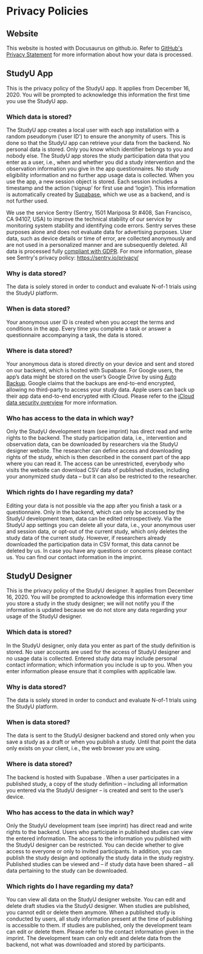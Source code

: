 # Privacy Policies

## Website

This website is hosted with Docusaurus on github.io. Refer to [GitHub's Privacy Statement](https://docs.github.com/en/site-policy/privacy-policies/github-privacy-statement) for more information about how your data is processed.

## StudyU App

This is the privacy policy of the StudyU app. It applies from December 16, 2020. You will be prompted to acknowledge this information the first time you use the StudyU app.
### Which data is stored?
The StudyU app creates a local user with each app installation with a random pseudonym (‘user ID’) to ensure the anonymity of users. This is done so that the StudyU app can retrieve your data from the backend. No personal data is stored. Only you know which identifier belongs to you and nobody else. The StudyU app stores the study participation data that you enter as a user, i.e., when and whether you did a study intervention and the observation information you give in the app questionnaires. No study eligibility information and no further app usage data is collected. When you use the app, a new session object is stored. Each session includes a timestamp and the action (‘signup’ for first use and ‘login’). This information is automatically created by [Supabase](https://supabase.com/), which we use as a backend, and is not further used.

We use the service Sentry (Sentry, 1501 Mariposa St #408, San Francisco, CA 94107, USA) to improve the technical stability of our service by monitoring system stability and identifying code errors. Sentry serves these purposes alone and does not evaluate data for advertising purposes. User data, such as device details or time of error, are collected anonymously and are not used in a personalized manner and are subsequently deleted. All data is processed fully [compliant with GDPR](https://sentry.io/legal/dpa/). For more information, please see Sentry's privacy policy: https://sentry.io/privacy/
### Why is data stored?
The data is solely stored in order to conduct and evaluate N-of-1 trials using the StudyU platform.
### When is data stored?
Your anonymous user ID is created when you accept the terms and conditions in the app. Every time you complete a task or answer a questionnaire accompanying a task, the data is stored.
### Where is data stored?
Your anonymous data is stored directly on your device and sent and stored on our backend, which is hosted with Supabase. For Google users, the app’s data might be stored on the user’s Google Drive by using [Auto Backup](https://developer.android.com/guide/topics/data/autobackup). Google claims that the backups are end-to-end encrypted, allowing no third-party to access your study data. Apple users can back up their app data end-to-end encrypted with iCloud. Please refer to the [iCloud data security overview](https://support.apple.com/en-us/HT202303) for more information.
### Who has access to the data in which way?
Only the StudyU development team (see imprint) has direct read and write rights to the backend. The study participation data, i.e., intervention and observation data, can be downloaded by researchers via the StudyU designer website. The researcher can define access and downloading rights of the study, which is then described in the consent part of the app where you can read it. The access can be unrestricted, everybody who visits the website can download CSV data of published studies, including your anonymized study data – but it can also be restricted to the researcher.
### Which rights do I have regarding my data?
Editing your data is not possible via the app after you finish a task or a questionnaire. Only in the backend, which can only be accessed by the StudyU development team, data can be edited retrospectively. Via the StudyU app settings you can delete all your data, i.e., your anonymous user and session data, or opt-out of the current study, which only deletes the study data of the current study. However, if researchers already downloaded the participation data in CSV format, this data cannot be deleted by us. In case you have any questions or concerns please contact us. You can find our contact information in the imprint.

## StudyU Designer
This is the privacy policy of the StudyU designer. It applies from December 16, 2020. You will be prompted to acknowledge this information every time you store a study in the study designer; we will not notify you if the information is updated because we do not store any data regarding your usage of the StudyU designer.

### Which data is stored?
In the StudyU designer, only data you enter as part of the study definition is stored. No user accounts are used for the access of StudyU designer and no usage data is collected. Entered study data may include personal contact information; which information you include is up to you. When you enter information please ensure that it complies with applicable law.
### Why is data stored?
The data is solely stored in order to conduct and evaluate N-of-1 trials using the StudyU platform.
### When is data stored?
The data is sent to the StudyU designer backend and stored only when you save a study as a draft or when you publish a study. Until that point the data only exists on your client, i.e., the web browser you are using.
### Where is data stored?
The backend is hosted with Supabase . When a user participates in a published study, a copy of the study definition – including all information you entered via the StudyU designer – is created and sent to the user’s device.
### Who has access to the data in which way?
Only the StudyU development team (see imprint) has direct read and write rights to the backend. Users who participate in published studies can view the entered information. The access to the information you published with the StudyU designer can be restricted. You can decide whether to give access to everyone or only to invited participants. In addition, you can publish the study design and optionally the study data in the study registry. Published studies can be viewed and – if study data have been shared – all data pertaining to the study can be downloaded.
### Which rights do I have regarding my data?
You can view all data on the StudyU designer website. You can edit and delete draft studies via the StudyU designer. When studies are published, you cannot edit or delete them anymore. When a published study is conducted by users, all study information present at the time of publishing is accessible to them. If studies are published, only the development team can edit or delete them. Please refer to the contact information given in the imprint. The development team can only edit and delete data from the backend, not what was downloaded and stored by participants.
